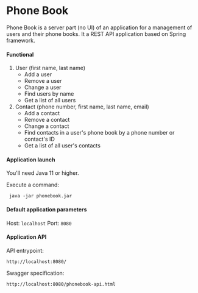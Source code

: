 # Phone Book

Phone Book is a server part (no UI) of an application for a management of users and their phone books. It a REST API application based on Spring framework.
#### Functional ####
1. User (first name, last name)
   + Add a user
   + Remove a user
   + Change a user
   + Find users by name
   + Get a list of all users
2. Contact (phone number, first name, last name, email)
   + Add a contact
   + Remove a contact
   + Change a contact
   + Find contacts in a user's phone book by a phone number or contact's ID
   + Get a list of all user's contacts
#### Application launch ####
You'll need Java 11 or higher.

Execute a command:
 ```
  java -jar phonebook.jar
 ```
#### Default application parameters #### 
Host: `localhost`
Port: `8080`

#### Application API ####
API entrypoint:
 ```
http://localhost:8080/
 ```

Swagger specification:
 ```
http://localhost:8080/phonebook-api.html
 ```

